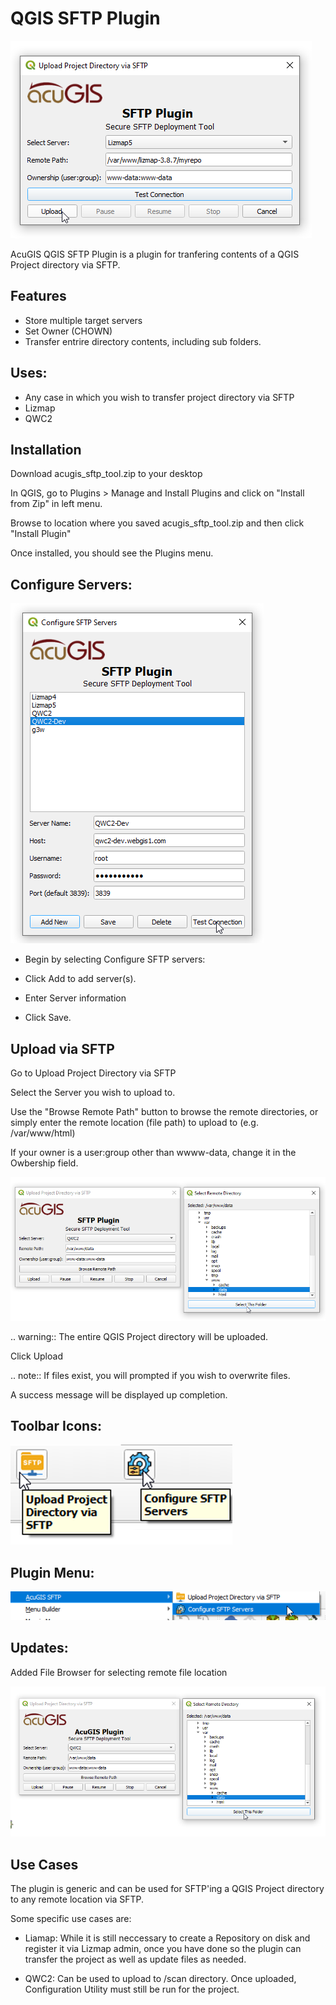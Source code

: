 # QGIS SFTP Plugin

![SFTP Upload QGIS](docs/Upload.png)

AcuGIS QGIS SFTP Plugin is a plugin for tranfering contents of a QGIS Project directory via SFTP.

## Features

- Store multiple target servers
- Set Owner (CHOWN)
- Transfer entrire directory contents, including sub folders.
  

## Uses:

- Any case in which you wish to transfer project directory via SFTP
- Lizmap
- QWC2

## Installation

Download acugis_sftp_tool.zip to your desktop

In QGIS, go to Plugins > Manage and Install Plugins and click on "Install from Zip" in left menu.

Browse to location where you saved acugis_sftp_tool.zip and then click "Install Plugin"

Once installed, you should see the Plugins menu.


## Configure Servers:

![SFTP Plugin](docs/ConfigureSFTPServers.png) 

- Begin by selecting Configure SFTP servers:  

- Click Add to add server(s).

- Enter Server information

- Click Save.

## Upload via SFTP

Go to Upload Project Directory via SFTP

Select the Server you wish to upload to.  

Use the "Browse Remote Path" button to browse the remote directories, or simply enter the remote location (file path) to upload to (e.g. /var/www/html)

If your owner is a user:group other than wwww-data, change it in the Owbership field.

![SFTP Plugin](docs/UploadQGISProject.png)

.. warning::
    The entire QGIS Project directory will be uploaded.

Click Upload

.. note::
    If files exist, you will prompted if you wish to overwrite files.
    
A success message will be displayed up completion.


## Toolbar Icons:

![SFTP Plugin for QGIS](docs/PluginToolbar.fw.png)


## Plugin Menu:

![SFTP Plugin for QGIS](docs/Menu.png)

## Updates:

Added File Browser for selecting remote file location

![SFTP Plugin](docs/RemoteBrowser.png)

## Use Cases


The plugin is generic and can be used for SFTP'ing a QGIS Project directory to any remote location via SFTP.

Some specific use cases are:

- Liamap: While it is still neccessary to create a Repository on disk and register it via Lizmap admin, once you have done so the plugin can transfer the project as well as update files as needed.

- QWC2: Can be used to upload to /scan directory.  Once uploaded, Configuration Utility must still be run for the project.











